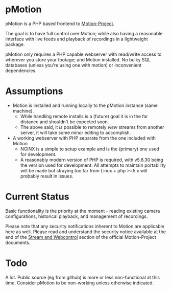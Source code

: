 # pMotion
pMotion is a PHP based frontend to [Motion-Project](https://github.com/Motion-Project/motion).

The goal is to have full control over Motion; while also having a reasonable interface with live feeds and playback of recordings in a lightweight package.

pMotion only requires a PHP capable webserver with read/write access to wherever you store your footage; and Motion installed.  No bulky SQL databases (unless you're using one with motion) or inconvenient dependencies.

# Assumptions

* Motion is installed and running locally to the pMotion instance (same machine).
	* While handling remote installs is a (future) goal it is in the far distance and shouldn't be expected soon.
	* The above said, it *is* possible to remotely *view* streams from another server, it will take some minor editing to accomplish.
* A working webserver with PHP separate from the one included with Motion
	* NGINX is a simple to setup example and is the (primary) one used for development.
	* A reasonably modern version of PHP is required, with v5.6.30 being the version used for development.  All attempts to maintain portability will be made but straying too far from Linux + php >=5.x will probably result in issues.

# Current Status

Basic functionality is the priority at the moment - reading existing camera configurations, historical playback, and management of recordings.

Please note that any security notifications inherent to Motion are applicable here as well.  Please read and understand the security notice available at the end of the [Stream and Webcontrol](https://motion-project.github.io/motion_config.html#Options_Stream_Webcontrol) section of the official Motion-Project documents.

# Todo

A lot.  Public source (eg from github) is more or less non-functional at this time.  Consider pMotion to be non-working unless otherwise indicated.
